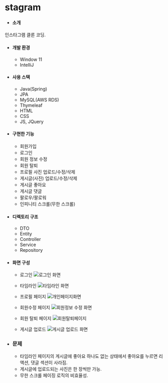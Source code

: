 # stagram
+ #### 소개
인스타그램 클론 코딩.

+ #### 개발 환경
  + Window 11 
  + IntelliJ

+ #### 사용 스택
  + Java(Spring)
  + JPA
  + MySQL(AWS RDS)
  + Thymeleaf
  + HTML
  + CSS
  + JS, JQuery

+ #### 구현한 기능
  + 회원가입
  + 로그인
  + 회원 정보 수정
  + 회원 탈퇴
  + 프로필 사진 업로드/수정/삭제
  + 게시글(사진) 업로드/수정/삭제
  + 게시글 좋아요
  + 게시글 댓글
  + 팔로우/팔로워
  + 인피니티 스크롤(무한 스크롤)

+ #### 디렉토리 구조
  + DTO
  + Entity
  + Controller
  + Service
  + Repository
  
+ #### 화면 구성
   + 로그인
  ![로그인 화면](https://user-images.githubusercontent.com/91775452/227707909-3d5b53b3-c351-4349-b629-d9e5d6b4d317.png)
  
  + 타임라인
  ![타임라인 화면](https://user-images.githubusercontent.com/91775452/227707974-d48d9a6d-703e-475d-879c-95ab44db873b.png)
  
  + 프로필 페이지
  ![개인페이지화면](https://user-images.githubusercontent.com/91775452/227708008-a0121f0c-c973-4c76-8a6b-b921885647aa.png)
  
  + 회원수정 페이지
  ![회원정보 수정 화면](https://user-images.githubusercontent.com/91775452/227708105-92794ac8-cd82-4a59-9a7a-85acdee76f2b.png)

  + 회원 탈퇴 페이지
 ![회원탈퇴페이지](https://user-images.githubusercontent.com/91775452/227708108-aa02602e-6bd6-4cf9-8044-ef10697dfa11.png)
 
  + 게시글 업로드
  ![게시글 업로드 화면](https://user-images.githubusercontent.com/91775452/227708358-2f30c69c-6c0d-4876-a7ae-ff6835c47a55.png)


+ ### 문제
  + 타임라인 페이지의 게시글에 좋아요 하나도 없는 상태에서 좋아요를 누르면 리액션, 댓글 섹션이 사라짐.
  + 게시글에 업로드되는 사진은 한 장씩만 가능.
  + 무한 스크롤 페이징 로직의 비효율성.
